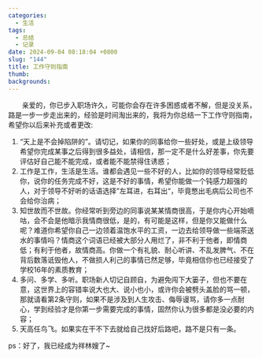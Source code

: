 ```yaml
---
categories:
  - 生活
tags:
  - 总结
  - 记录
date: 2024-09-04 08:18:04 +0800
slug: "144"
title: 工作守则指南
thumb: 
backgrounds:
---
```


&emsp;&emsp;亲爱的，你已步入职场许久，可能你会存在许多困惑或者不解，但是没关系，路是一步一步走出来的，经验是时间淘出来的，我将为你总结一下工作守则指南，希望你以后来补充或者更改:

1. “天上是不会掉陷阱的”。请切记，如果你的同事给你一些好处，或是上级领导希望你完成某事之后得到很多益处，请相信，那一定不是什么好差事，你先要评估好自己能不能完成，或者能不能禁得住诱惑；
2. 工作是工作，生活是生活。谁都会遇见一些不好的人，比如你的领导经常贬低你，说你的任务完成不好，这是不好的事情，希望你能做一个钝感力超强的人，对于领导不好听的话语选择”左耳进，右耳出“，毕竟憋出毛病后公司也不会给你治病；
3. 知世故而不世故。你经常听到旁边的同事说某某情商很高，于是你内心开始嘀咕，会不会是他暗示我情商很低，是的，有可能是这样，但是你又能做什么呢？难道你希望你自己一边领着温饱水平的工资，一边去给领导做一些端茶送水的事情吗？情商这个词语已经被大部分人用烂了，非不利于他者，即情商低；有利于他者，故情商高。你做一个有礼貌、耐心听讲、不乱发脾气、不在背后数落诋毁他人，不做损人利己的事情已然足够，毕竟相信你也已经接受了学校16年的素质教育；
4. 多问、多学、多听。职场新人切记自顾自，为避免闯下大篓子，但也不要在意，这世界上的容错率说大也大、说小也小，或许你会被劈头盖脸的骂一顿，那就请看第2条守则，如果不是涉及到人生攻击、侮辱谩骂，请你多一点耐心，学到经验才是你第一步需要完成的事情，固然你认为很多都是没必要的内容；
5. 天高任鸟飞。如果实在干不下去就给自己找好后路吧，路不是只有一条。

ps：好了，我已经成为祥林嫂了~